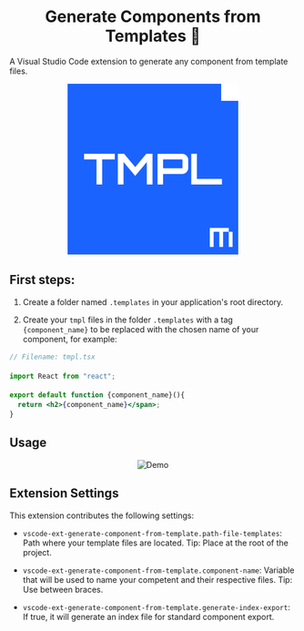 <h1 align="center">Generate Components from Templates 🚀</h1>

A Visual Studio Code extension to generate any component from template files.

<p align="center">
  <img alt="Logo" width="300" src="assets/logo.png">
</p>

## First steps:

1. Create a folder named `.templates` in your application's root directory.

2. Create your `tmpl` files in the folder `.templates` with a tag `{component_name}` to be replaced with the chosen name of your component, for example:

```jsx
// Filename: tmpl.tsx

import React from "react";

export default function {component_name}(){
  return <h2>{component_name}</span>;
}
```

## Usage

<p align="center">
  <img alt="Demo" width="800" src="assets/demo.gif">
</p>

## Extension Settings

This extension contributes the following settings:

- `vscode-ext-generate-component-from-template.path-file-templates`: Path where your template files are located. Tip: Place at the root of the project.

- `vscode-ext-generate-component-from-template.component-name`: Variable that will be used to name your competent and their respective files. Tip: Use between braces.

- `vscode-ext-generate-component-from-template.generate-index-export`: If true, it will generate an index file for standard component export.
